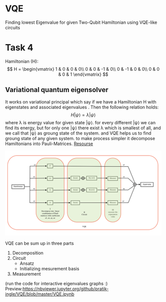 # VQE
Finding lowest Eigenvalue for given Two-Qubit Hamiltonian using VQE-like circuits

# Task 4 
Hamiltonian (H):
$$ H = \begin{vmatrix}
1 & 0 & 0 & 0\\
0 & 0 & -1 & 0\\
0 & -1 & 0 & 0\\
0 & 0 & 0 & 1
\end{vmatrix} $$



## Variational quantum eigensolver

It works on variational principal which say if we have a Hamiltonian H with eigenstates and associated eigenvalues . Then the following relation holds: $$ H |\psi⟩ = \lambda|\psi⟩$$ 
where λ is energy value for given state |ψ⟩. for every different |ψ⟩ we can find its energy, but for only one 
|ψ⟩ there exist λ which is smallest of all, and we call that |ψ⟩ as groung state of the system. and VQE helps us to find groung state of any given system. to make process simpler it decompose Hamiltonians into Pauli-Matrices.  [Resourse](https://www.mustythoughts.com/variational-quantum-eigensolver-explained)

![Variational quantum eigensolver single qubit(VQE)](vqe.png)   


VQE can be sum up in three parts 
1. Decomposition
2. Circuit
    - Ansatz
    - Initializing mesurement basis
3. Measurement
 
(run the code for interactive eigenvalues graphs :) 
Preview:https://nbviewer.jupyter.org/github/pratik-ingle/VQE/blob/master/VQE.ipynb

